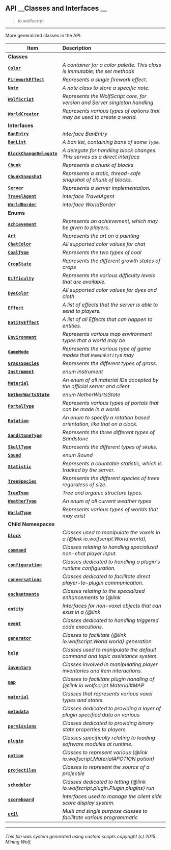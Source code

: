 ## API __Classes and Interfaces __

>io.wolfscript

---

More generalized classes in the API.

Item | Description   
--- | :--- 
__Classes__|
__[`Color`](Color.md)__ | _A container for a color palette. This class is immutable; the set methods_ 
__[`FireworkEffect`](FireworkEffect.md)__ | _Represents a single firework effect._ 
__[`Note`](Note.md)__ | _A note class to store a specific note._ 
__[`WolfScript`](WolfScript.md)__ | _Represents the WolfScript core, for version and Server singleton handling_ 
__[`WorldCreator`](WorldCreator.md)__ | _Represents various types of options that may be used to create a world._ 
__Interfaces__|
__[`BanEntry`](BanEntry.md)__ | _interface BanEntry_ 
__[`BanList`](BanList.md)__ | _A ban list, containing bans of some `Type`._ 
__[`BlockChangeDelegate`](BlockChangeDelegate.md)__ | _A delegate for handling block changes. This serves as a direct interface_ 
__[`Chunk`](Chunk.md)__ | _Represents a chunk of blocks_ 
__[`ChunkSnapshot`](ChunkSnapshot.md)__ | _Represents a static, thread-safe snapshot of chunk of blocks._ 
__[`Server`](Server.md)__ | _Represents a server implementation._ 
__[`TravelAgent`](TravelAgent.md)__ | _interface TravelAgent_ 
__[`WorldBorder`](WorldBorder.md)__ | _interface WorldBorder_ 
__Enums__|
__[`Achievement`](Achievement.md)__ | _Represents an achievement, which may be given to players._ 
__[`Art`](Art.md)__ | _Represents the art on a painting_ 
__[`ChatColor`](ChatColor.md)__ | _All supported color values for chat_ 
__[`CoalType`](CoalType.md)__ | _Represents the two types of coal_ 
__[`CropState`](CropState.md)__ | _Represents the different growth states of crops_ 
__[`Difficulty`](Difficulty.md)__ | _Represents the various difficulty levels that are available._ 
__[`DyeColor`](DyeColor.md)__ | _All supported color values for dyes and cloth_ 
__[`Effect`](Effect.md)__ | _A list of effects that the server is able to send to players._ 
__[`EntityEffect`](EntityEffect.md)__ | _A list of all Effects that can happen to entities._ 
__[`Environment`](Environment.md)__ | _Represents various map environment types that a world may be_ 
__[`GameMode`](GameMode.md)__ | _Represents the various type of game modes that `HumanEntity`s may_ 
__[`GrassSpecies`](GrassSpecies.md)__ | _Represents the different types of grass._ 
__[`Instrument`](Instrument.md)__ | _enum Instrument_ 
__[`Material`](Material.md)__ | _An enum of all material IDs accepted by the official server and client_ 
__[`NetherWartsState`](NetherWartsState.md)__ | _enum NetherWartsState_ 
__[`PortalType`](PortalType.md)__ | _Represents various types of portals that can be made in a world._ 
__[`Rotation`](Rotation.md)__ | _An enum to specify a rotation based orientation, like that on a clock._ 
__[`SandstoneType`](SandstoneType.md)__ | _Represents the three different types of Sandstone_ 
__[`SkullType`](SkullType.md)__ | _Represents the different types of skulls._ 
__[`Sound`](Sound.md)__ | _enum Sound_ 
__[`Statistic`](Statistic.md)__ | _Represents a countable statistic, which is tracked by the server._ 
__[`TreeSpecies`](TreeSpecies.md)__ | _Represents the different species of trees regardless of size._ 
__[`TreeType`](TreeType.md)__ | _Tree and organic structure types._ 
__[`WeatherType`](WeatherType.md)__ | _An enum of all current weather types_ 
__[`WorldType`](WorldType.md)__ | _Represents various types of worlds that may exist_ 
__Child Namespaces__|
__[`block`](block/0.md)__ | _Classes used to manipulate the voxels in a {@link io.wolfscript.World world},_ 
__[`command`](command/0.md)__ | _Classes relating to handling specialized non-chat player input._ 
__[`configuration`](configuration/0.md)__ | _Classes dedicated to handling a plugin's runtime configuration._ 
__[`conversations`](conversations/0.md)__ | _Classes dedicated to facilitate direct player-to-plugin communication._ 
__[`enchantments`](enchantments/0.md)__ | _Classes relating to the specialized enhancements to {@link_ 
__[`entity`](entity/0.md)__ | _Interfaces for non-voxel objects that can exist in a {@link_ 
__[`event`](event/0.md)__ | _Classes dedicated to handling triggered code executions._ 
__[`generator`](generator/0.md)__ | _Classes to facilitate {@link io.wolfscript.World world} generation_ 
__[`help`](help/0.md)__ | _Classes used to manipulate the default command and topic assistance system._ 
__[`inventory`](inventory/0.md)__ | _Classes involved in manipulating player inventories and item interactions._ 
__[`map`](map/0.md)__ | _Classes to facilitate plugin handling of {@link io.wolfscript.Material#MAP_ 
__[`material`](material/0.md)__ | _Classes that represents various voxel types and states._ 
__[`metadata`](metadata/0.md)__ | _Classes dedicated to providing a layer of plugin specified data on various_ 
__[`permissions`](permissions/0.md)__ | _Classes dedicated to providing binary state properties to players._ 
__[`plugin`](plugin/0.md)__ | _Classes specifically relating to loading software modules at runtime._ 
__[`potion`](potion/0.md)__ | _Classes to represent various {@link io.wolfscript.Material#POTION potion}_ 
__[`projectiles`](projectiles/0.md)__ | _Classes to represent the source of a projectile_ 
__[`scheduler`](scheduler/0.md)__ | _Classes dedicated to letting {@link io.wolfscript.plugin.Plugin plugins} run_ 
__[`scoreboard`](scoreboard/0.md)__ | _Interfaces used to manage the client side score display system._ 
__[`util`](util/0.md)__ | _Multi and single purpose classes to facilitate various programmatic_ 



---



###### This file was system generated using custom scripts copyright (c) 2015 Mining Wolf.
	

